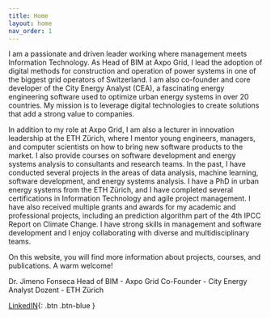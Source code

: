 ```yaml
---
title: Home
layout: home
nav_order: 1
---
```

I am a passionate and driven leader working where management meets Information Technology. As Head of BIM at Axpo Grid, I lead the adoption of digital methods for construction and operation of power systems in one of the biggest grid operators of Switzerland. I am also co-founder and core developer of the City Energy Analyst (CEA), a fascinating energy engineering software used to optimize urban energy systems in over 20 countries. My mission is to leverage digital technologies to create solutions that add a strong value to companies.

In addition to my role at Axpo Grid, I am also a lecturer in innovation leadership at the ETH Zürich, where I mentor young engineers, managers, and computer scientists on how to bring new software products to the market. I also provide courses on software development and energy systems analysis to consultants and research teams. In the past, I have conducted several projects in the areas of data analysis, machine learning, software development, and energy systems analysis. I have a PhD in urban energy systems from the ETH Zürich, and I have completed several certifications in Information Technology and agile project management. I have also received multiple grants and awards for my academic and professional projects, including an prediction algorithm part of the 4th IPCC Report on Climate Change. I have strong skills in management and software development and I enjoy collaborating with diverse and multidisciplinary teams.

On this website, you will find more information about projects, courses, and publications. A warm welcome!

Dr. Jimeno Fonseca
Head of BIM - Axpo Grid
Co-Founder - City Energy Analyst
Dozent - ETH Zürich

[LinkedIN](https://www.linkedin.com/in/jimenofonseca/){: .btn .btn-blue }
